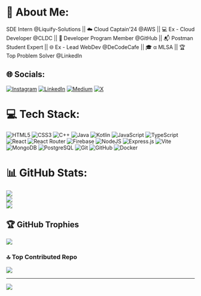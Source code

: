 # 💫 About Me:
SDE Intern @Liquify-Solutions || ☁️ Cloud Captain'24 @AWS || 💻 Ex - Cloud Developer @CLDC || 🚀 Developer Program Member @GitHub || 📬 Postman Student Expert || 🌐 Ex - Lead WebDev @DeCodeCafe || 🎓 α MLSA || 🏆 Top Problem Solver @LinkedIn


## 🌐 Socials:
[![Instagram](https://img.shields.io/badge/Instagram-%23E4405F.svg?logo=Instagram&logoColor=white)](https://instagram.com/pb_.119) [![LinkedIn](https://img.shields.io/badge/LinkedIn-%230077B5.svg?logo=linkedin&logoColor=white)](https://linkedin.com/in/parmesh-bhatt) [![Medium](https://img.shields.io/badge/Medium-12100E?logo=medium&logoColor=white)](https://medium.com/@21it009) [![X](https://img.shields.io/badge/X-black.svg?logo=X&logoColor=white)](https://x.com/Parmesh_119) 

# 💻 Tech Stack:
![HTML5](https://img.shields.io/badge/html5-%23E34F26.svg?style=for-the-badge&logo=html5&logoColor=white) ![CSS3](https://img.shields.io/badge/css3-%231572B6.svg?style=for-the-badge&logo=css3&logoColor=white) ![C++](https://img.shields.io/badge/c++-%2300599C.svg?style=for-the-badge&logo=c%2B%2B&logoColor=white) ![Java](https://img.shields.io/badge/java-%23ED8B00.svg?style=for-the-badge&logo=openjdk&logoColor=white) ![Kotlin](https://img.shields.io/badge/Kotlin-7F52FF?style=for-the-badge&logo=Kotlin&logoColor=white) ![JavaScript](https://img.shields.io/badge/javascript-%23323330.svg?style=for-the-badge&logo=javascript&logoColor=%23F7DF1E) ![TypeScript](https://img.shields.io/badge/TypeScript-3178C6?style=for-the-badge&logo=typescript&logoColor=white) ![React](https://img.shields.io/badge/react-%2320232a.svg?style=for-the-badge&logo=react&logoColor=%2361DAFB) ![React Router](https://img.shields.io/badge/React_Router-CA4245?style=for-the-badge&logo=react-router&logoColor=white) ![Firebase](https://img.shields.io/badge/firebase-%23039BE5.svg?style=for-the-badge&logo=firebase) ![NodeJS](https://img.shields.io/badge/node.js-6DA55F?style=for-the-badge&logo=node.js&logoColor=white) ![Express.js](https://img.shields.io/badge/express.js-%23404d59.svg?style=for-the-badge&logo=express&logoColor=%2361DAFB) ![Vite](https://img.shields.io/badge/vite-%23646CFF.svg?style=for-the-badge&logo=vite&logoColor=white) ![MongoDB](https://img.shields.io/badge/MongoDB-%234ea94b.svg?style=for-the-badge&logo=mongodb&logoColor=white) ![PostgreSQL](https://img.shields.io/badge/postgresql-4169e1?style=for-the-badge&logo=postgresql&logoColor=white) ![Git](https://img.shields.io/badge/git-%23F05033.svg?style=for-the-badge&logo=git&logoColor=white) ![GitHub](https://img.shields.io/badge/github-%23121011.svg?style=for-the-badge&logo=github&logoColor=white) ![Docker](https://img.shields.io/badge/docker-%230db7ed.svg?style=for-the-badge&logo=docker&logoColor=white) 
# 📊 GitHub Stats:
![](https://github-readme-stats.vercel.app/api?username=Parmesh119&theme=dark&hide_border=false&include_all_commits=true&count_private=true)<br/>
![](https://github-readme-streak-stats.herokuapp.com/?user=Parmesh119&theme=dark&hide_border=false)<br/>
![](https://github-readme-stats.vercel.app/api/top-langs/?username=Parmesh119&theme=dark&hide_border=false&include_all_commits=true&count_private=true&layout=compact)

## 🏆 GitHub Trophies
![](https://github-profile-trophy.vercel.app/?username=Parmesh119&theme=dark&no-frame=false&no-bg=false&margin-w=4)

### 🔝 Top Contributed Repo
![](https://github-contributor-stats.vercel.app/api?username=Parmesh119&limit=5&theme=dark&combine_all_yearly_contributions=true)

---
[![](https://visitcount.itsvg.in/api?id=Parmesh119&icon=6&color=13)](https://visitcount.itsvg.in)

<!-- Proudly created with GPRM ( https://gprm.itsvg.in ) -->
